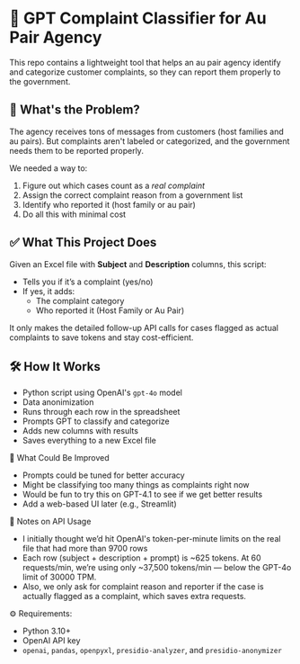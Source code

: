 # 🧾 GPT Complaint Classifier for Au Pair Agency

This repo contains a lightweight tool that helps an au pair agency identify and categorize customer complaints, so they can report them properly to the government.

## 🧩 What's the Problem?

The agency receives tons of messages from customers (host families and au pairs). But complaints aren't labeled or categorized, and the government needs them to be reported properly.

We needed a way to:
1. Figure out which cases count as a *real complaint*
2. Assign the correct complaint reason from a government list
3. Identify who reported it (host family or au pair)
4. Do all this with minimal cost

## ✅ What This Project Does

Given an Excel file with **Subject** and **Description** columns, this script:

- Tells you if it’s a complaint (yes/no)
- If yes, it adds:
  - The complaint category
  - Who reported it (Host Family or Au Pair)

It only makes the detailed follow-up API calls for cases flagged as actual complaints to save tokens and stay cost-efficient.

## 🛠️ How It Works

- Python script using OpenAI's `gpt-4o` model
- Data anonimization
- Runs through each row in the spreadsheet
- Prompts GPT to classify and categorize
- Adds new columns with results
- Saves everything to a new Excel file

🚦 What Could Be Improved
- Prompts could be tuned for better accuracy
- Might be classifying too many things as complaints right now
- Would be fun to try this on GPT-4.1 to see if we get better results
- Add a web-based UI later (e.g., Streamlit)

💬 Notes on API Usage
- I initially thought we’d hit OpenAI's token-per-minute limits on the real file that had more than 9700 rows
- Each row (subject + description + prompt) is ~625 tokens. At 60 requests/min, we’re using only ~37,500 tokens/min — below the GPT-4o limit of 30000 TPM.
- Also, we only ask for complaint reason and reporter if the case is actually flagged as a complaint, which saves extra requests.


⚙️ Requirements:
- Python 3.10+
- OpenAI API key
- `openai`, `pandas`, `openpyxl`, `presidio-analyzer`, and `presidio-anonymizer`
